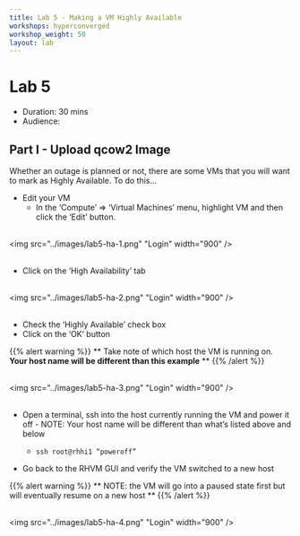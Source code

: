 ```yaml
---
title: Lab 5 - Making a VM Highly Available
workshops: hyperconverged
workshop_weight: 50
layout: lab
---
```


# Lab 5

* Duration: 30 mins
* Audience:

## Part I - Upload qcow2 Image

Whether an outage is planned or not, there are some VMs that you will want to mark as Highly Available. To do this...

 - Edit your VM
   - In the ‘Compute’ => ‘Virtual Machines’ menu, highlight VM and then click the ‘Edit’ button. 

<br><img src="../images/lab5-ha-1.png" "Login" width="900" /><br><br>

 - Click on the ‘High Availability’ tab

<br><img src="../images/lab5-ha-2.png" "Login" width="900" /><br><br>

 - Check the ‘Highly Available’ check box
 - Click on the ‘OK’ button

{{% alert warning %}}
**
Take note of which host the VM is running on. **Your host name will be different than this example**
**
{{% /alert %}}

<br><img src="../images/lab5-ha-3.png" "Login" width="900" /><br><br>


 - Open a terminal, ssh into the host currently running the VM and power it off - NOTE: Your host name will be different than what’s listed above and below
   - `ssh root@rhhi1 “poweroff”`

 - Go back to the RHVM GUI and verify the VM switched to a new host

{{% alert warning %}}
**
NOTE: the VM will go into a paused state first but will eventually resume on a new host
**
{{% /alert %}}

<br><img src="../images/lab5-ha-4.png" "Login" width="900" /><br><br>

